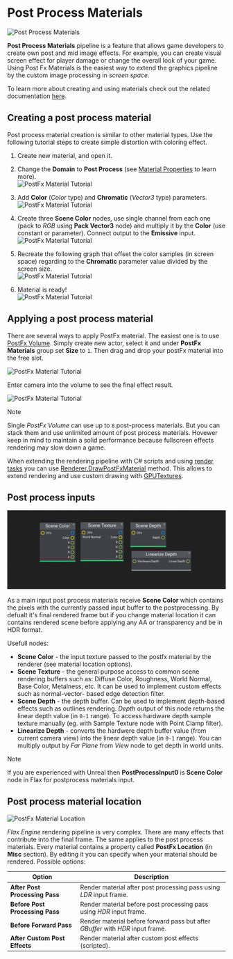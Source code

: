# Post Process Materials

![Post Process Materials](media/post-fx-materials.jpg)

**Post Process Materials** pipeline is a feature that allows game developers to create own post and mid image effects.
For example, you can create visual screen effect for player damage or change the overall look of your game.
Using Post Fx Materials is the easiest way to extend the graphics pipeline by the custom image processing in *screen space*.

To learn more about creating and using materials check out the related documentation [here](../materials/index.md).

## Creating a post process material

Post process material creation is similar to other material types.
Use the following tutorial steps to create simple distortion with coloring effect.

1. Create new material, and open it.

2. Change the **Domain** to **Post Process** (see [Material Properties](../materials/material-properties/index.md) to learn more).
    <br>![PostFx Material Tutorial](media/post-fx-material-tutorial-0.jpg)

3. Add **Color** (*Color* type) and **Chromatic** (*Vector3* type) parameters.
    <br>![PostFx Material Tutorial](media/post-fx-material-tutorial-1.jpg)

4. Create three **Scene Color** nodes, use single channel from each one (pack to *RGB* using **Pack Vector3** node) and multiply it by the **Color** (use constant or parameter). Connect output to the **Emissive** input.
    <br>![PostFx Material Tutorial](media/post-fx-material-tutorial-2.jpg)

5. Recreate the following graph that offset the color samples (in screen space) regarding to the **Chromatic** parameter value divided by the screen size.
    <br>![PostFx Material Tutorial](media/post-fx-material-tutorial-3.jpg)

6. Material is ready!
    <br>![PostFx Material Tutorial](media/post-fx-material-tutorial-4.jpg)

## Applying a post process material

There are several ways to apply PostFx material. The easiest one is to use [PostFx Volume](post-fx-volumes.md). Simply create new actor, select it and under **PostFx Materials** group set **Size** to `1`. Then drag and drop your postFx material into the free slot.

![PostFx Material Tutorial](media/post-fx-material-tutorial-5.jpg)

Enter camera into the volume to see the final effect result.

![PostFx Material Tutorial](media/post-fx-material-tutorial-6.jpg)

>[!Note]
>Single *PostFx Volume* can use up to `8` post-process materials. But you can stack them and use unlimited amount of post process materials. Hovewer keep in mind to maintain a solid performance because fullscreen effects rendering may slow down a game.

When extending the rendering pipeline with C# scripts and using [render tasks](http://docs.flaxengine.com/api/FlaxEngine.RenderTask.html) you can use [Renderer.DrawPostFxMaterial](https://docs.flaxengine.com/api/FlaxEngine.Renderer.html#collapsible-FlaxEngine_Renderer_DrawPostFxMaterial_FlaxEngine_GPUContext_FlaxEngine_RenderContext__FlaxEngine_MaterialBase_FlaxEngine_GPUTexture_FlaxEngine_GPUTextureView_) method. This allows to extend rendering and use custom drawing with [GPUTextures](http://docs.flaxengine.com/api/FlaxEngine.GPUTexture.html).

## Post process inputs

![PostFx Material Input Textures](media/postfx-material-nodes.png)

As a main input post process materials receive **Scene Color** which contains the pixels with the currently passed input buffer to the postprocessing. By defualt it's final rendered frame but if you change material location it can contains rendered scene before applying any AA or transparency and be in HDR format.

Usefull nodes:
* **Scene Color** - the input texture passed to the postfx material by the renderer (see material location options).
* **Scene Texture** - the general purpose access to common scene rendering buffers such as: Diffuse Color, Roughness, World Normal, Base Color, Metalness, etc. It can be used to implement custom effects such as normal-vector- based edge detection filter.
* **Scene Depth** - the depth buffer. Can be used to implement depth-based effects such as outlines rendering. *Depth* output of this node returns the linear depth value (in `0-1` range). To access hardware depth sample texture manually (eg. with Sample Texture node with Point Clamp filter).
* **Linearize Depth** - converts the hardwere depth buffer value (from current camera view) into the linear depth value (in `0-1` range). You can multiply output by *Far Plane* from *View* node to get depth in world units.

> [!Note]
> If you are experienced with Unreal then **PostProcessInput0** is **Scene Color** node in Flax for postprocess materials input.

## Post process material location

![PostFx Material Location](../materials/media/properties-misc.png)

*Flax Engine* rendering pipeline is very complex. There are many effects that contribute into the final frame.
The same applies to the post process materials. Every material contains a property called **PostFx Location** (in **Misc** section). By editing it you can specify when your material should be rendered. Possible options:

| Option | Description |
|--------|--------|
| **After Post Processing Pass** | Render material after post processing pass using *LDR* input frame. |
| **Before Post Processing Pass** | Render material before post processing pass using *HDR* input frame. |
| **Before Forward Pass** | Render material before forward pass but after *GBuffer* with *HDR* input frame. |
| **After Custom Post Effects** | Render material after custom post effects (scripted). |

